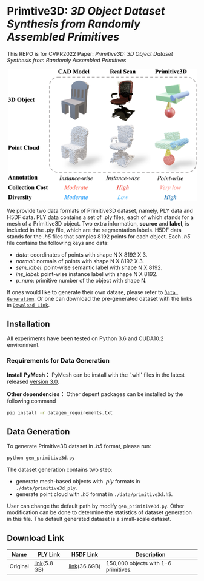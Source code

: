 # Primtive3D: *3D Object Dataset Synthesis from Randomly Assembled Primitives*
This REPO is for CVPR2022 Paper: *Primitive3D: 3D Object Dataset Synthesis from Randomly Assembled Primitives*
<div align="center">
	<img src="compare.png" alt="Editor" width="500">
</div>

We provide two data formats of Primitive3D dataset, namely, PLY data and H5DF data. PLY data contains a set of .ply files, each of which stands for a mesh of a Primitive3D object. Two extra information, **source** and **label**, is included in the *.ply* file, which are the segmentation labels. H5DF data stands for the *.h5* files that samples 8192 points for each object. Each *.h5* file contains the following keys and data:
* *data*: coordinates of points with shape N X 8192 X 3.
* *normal*: normals of points with shape N X 8192 X 3.
* *sem_label*: point-wise semantic label with shape N X 8192.
* *ins_label*: point-wise instance label with shape N X 8192.
* *p_num*: primitive number of the object with shape N.

If ones would like to generate their own datase, please refer to [`Data Generation`](#data-generation). Or one can download the pre-generated dataset with the links  in [`Download Link`](#download-link).

## Installation
All experiments have been tested on Python 3.6 and CUDA10.2 environment.
### Requirements for Data Generation
**Install PyMesh：**
PyMesh can be install with the '.whl' files in the latest released [version 3.0](https://github.com/PyMesh/PyMesh/releases/tag/v0.3).

**Other dependencies：**
Other depent packages can be installed by the following command
```bash
pip install -r datagen_requirements.txt
```

## Data Generation
To generate Primitive3D dataset in *.h5* format, please run:
```bash
python gen_primitive3d.py
``` 
The dataset generation contains two step: 
* generate mesh-based objects with *.ply* formats in `./data/primitive3d_ply`. 
* generate point cloud with *.h5* format in `./data/primitive3d.h5`. 

User can change the default path by modify `gen_primitive3d.py`. Other modification can be done to determine the  statistics of dataset generation in this file. The default generated dataset is a small-scale dataset.


## Download Link
| Name |  PLY Link   | H5DF Link  | Description |
|  ----  | ----  |  ----  | ----  |
|Original|[link](https://nusdataset.s3.ap-southeast-1.amazonaws.com/primitive3d/primitive3D_ply.zip)(5.8 GB)|[link](https://nusdataset.s3.ap-southeast-1.amazonaws.com/primitive3d/primitive3D.h5)(36.6GB)|150,000 objects with 1-6 primitives. |
